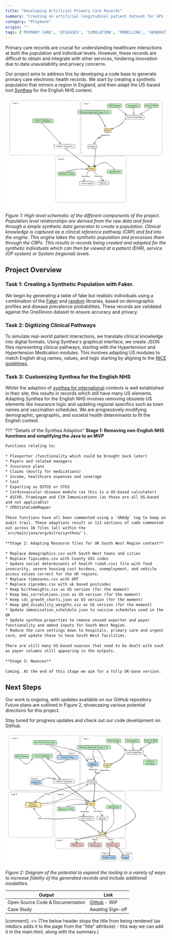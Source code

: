 ```yaml
---
title: "Developing Artificial Primary Care Records"
summary: "Creating an artificial longitudinal patient dataset for GPs to trial new technologies in an artificial GP environment."
category: "Playbook"
origin: ""
tags: ['PRIMARY CARE', 'DISEASES', 'SIMULATION', 'MODELLING', 'GENERATION', 'STRUCTURED DATA', 'TIME SERIES', 'SYNTHETIC DATA', 'ON PAUSE', 'IN DEVELOPMENT']
---
```


Primary care records are crucial for understanding healthcare interactions at both the population and individual levels. However, these records are difficult to obtain and integrate with other services, hindering innovation due to data unavailability and privacy concerns.

Our project aims to address this by developing a code base to generate primary care electronic health records. We start by creating a synthetic population that mirrors a region in England, and then adapt the US-based tool [Synthea](https://github.com/synthetichealth/synthea) for the English NHS context.

![](../images/swpc_simple.png)

*Figure 1: High-level schematic of the different components of the project. Population level relationships are derived from the raw data and feed through a simple synthetic data generator to create a population. Clinical knowledge is captured as a clinical reference pathway (CRP) and fed into the engine. This engine takes the synthetic population and processes them through the CRPs. This results in records being created and adapted for the synthetic individuals which can then be viewed at a patient (EHR), service (GP system) or System (regional) levels.*


## Project Overview 

### Task 1: Creating a Synthetic Population with Faker.

We begin by generating a table of fake but realistic individuals using a combination of the [Faker](https://faker.readthedocs.io/en/master/) and [random](https://python.readthedocs.io/en/latest/library/random.html#module-random) libraries, based on demographic profiles and disease prevalence probabilities. These records are validated against the OneDevon dataset to ensure accuracy and privacy.

### Task 2: Digitizing Clinical Pathways 

To simulate real-world patient interactions, we translate clinical knowledge into digital formats. Using Synthea's graphical interface, we create JSON files representing clinical pathways, starting with the Hypertension and Hypertension Medication modules. This involves adapting US modules to match English drug names, values, and logic starting by aligning to the [NICE guidelines](https://www.nice.org.uk/guidance/NG136).

### Task 3: Customizing Synthea for the English NHS 

Whilst the adaption of [synthea for international](https://github.com/synthetichealth/synthea-international) contexts is well established in their site, this results in records which still have many US elements. Adapting Synthea for the English NHS involves removing obsolete US elements like insurance logic and updating regional specifics such as town names and vaccination schedules. We are progressively modifying demographic, geographic, and societal health determinants to fit the English context.

??? "Details of the Synthea Adaption"
    **Stage 1: Removing non-English NHS functions and simplifying the Java to an MVP**
   
    Functions relating to:

    * Flexporter (functionality which could be brought back later)
    * Payers and related managers
    * Insurance plans
    * Claims (mostly for medications)
    * Income, healthcare expenses and coverage
    * Cost
    * Exporting as DSTU2 or STU3
    * Cardiovascular disease module (as this is a US-based calculator)
    * ASCVD, Framingam and C19 Immunizations (as these are all US-based and not applicable)
    * CMSStateCodeMapper

    These functions have all been commented using a `UKAdp` tag to keep an audit trail. These adaptions result in 113 sections of code commented out across 16 files (all within the `src/main/java/org/mitre/synthea/`).

    **Stage 2: Adapting Resource files for UK South West Region context**

    * Replace demographics.csv with South West towns and cities
    * Replace fipscodes.csv with County GSS codes
    * Update social determinants of health (sdoh.csv) file with food insecurity, severe housing cost burdens, unemployment, and vehicle access values correct for the UK regions.
    * Replace timezones.csv with GMT
    * Replace zipcodes.csv with uk based postcodes
    * Keep birthweights.csv as US version (for the moment)
    * Keep bmi_correlations.json as US version (for the moment)
    * Keep cdc_growth_charts.json as US version (for the moment)
    * Keep gbd_disability_weigths.csv as US version (for the moment)
    * Update immunization_scheldule.json to vaccine schedules used in the UK
    * Update synthea.properties to remove unused exporter and payer functionality and amend inputs for South West Region.
    * Reduce the care settings down to hospitals, primary care and urgent care, and update these to have South West facilities.

    There are still many US-based nuances that need to be dealt with such as payer columns still appearing in the outputs.
  
    **Stage 3: Nuances**

    Coming. At the end of this stage we aim for a fully UK-base version.

## Next Steps 
Our work is ongoing, with updates available on our GitHub repository. Future plans are outlined in Figure 2, showcasing various potential directions for this project.

Stay tuned for progress updates and check out our code development on GitHub.

![](../images/swpc_complex.png)

*Figure 2: Diagram of the potential to expand the tooling in a vairety of ways to increase fidelity of the generated records and include additional modalities.*

Output|Link
---|---
Open Source Code & Documentation|[Github](https://github.com/nhsengland/swpc_synthea) - WIP
Case Study| Awaiting Sign-off

[comment]: <> (The below header stops the title from being rendered (as mkdocs adds it to the page from the "title" attribute) - this way we can add it in the main.html, along with the summary.)
#